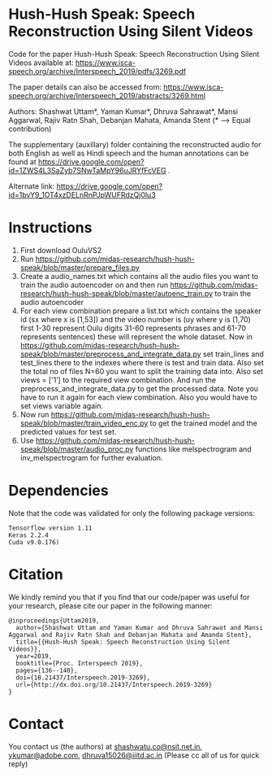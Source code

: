 # Hush-Hush Speak: Speech Reconstruction Using Silent Videos

Code for the paper Hush-Hush Speak: Speech Reconstruction Using Silent Videos available at: https://www.isca-speech.org/archive/Interspeech_2019/pdfs/3269.pdf

The paper details can also be accessed from: https://www.isca-speech.org/archive/Interspeech_2019/abstracts/3269.html

Authors: Shashwat Uttam\*, Yaman Kumar\*, Dhruva Sahrawat\*, Mansi Aggarwal, Rajiv Ratn Shah, Debanjan Mahata, Amanda Stent 
(\* --> Equal contribution)

The supplementary (auxillary) folder containing the reconstructed audio for both English as well as Hindi speech and the human annotations can be found at https://drive.google.com/open?id=1ZWS4L3SaZyb7SNwTaMpY96uJRYfFcVEG .

Alternate link: https://drive.google.com/open?id=1bvY9_1OT4xzDELnRnPJpWUFRdzQj0lu3



# Instructions

1. First  download OuluVS2 
2. Run https://github.com/midas-research/hush-hush-speak/blob/master/prepare_files.py
3. Create a audio_names.txt which contains all the audio files you want to train the audio autoencoder on and then run  https://github.com/midas-research/hush-hush-speak/blob/master/autoenc_train.py to train the audio autoencoder
4. For each view combination prepare a list.txt which contains the speaker id (sx where x is [1,53])  and the video number is (uy where y is (1,70) first 1-30 represent Oulu digits 31-60 represents phrases and 61-70 represents sentences) these will represent the whole dataset. Now in https://github.com/midas-research/hush-hush-speak/blob/master/preprocess_and_integrate_data.py set train_lines and test_lines there to the indexes where there is test and train data. Also set the  total no of files N=60 you want to split the training data into. Also set views = ['1’] to the required view combination. And run the preprocess_and_integrate_data.py to get the processed data. Note you have to run it again for each view combination. Also you would have to set views variable again. 
5.  Now run https://github.com/midas-research/hush-hush-speak/blob/master/train_video_enc.py to get the trained model and the predicted values for test set. 
6. Use https://github.com/midas-research/hush-hush-speak/blob/master/audio_proc.py  functions like melspectrogram and inv_melspectrogram  for further evaluation. 

# Dependencies

Note that the code was validated for only the following package versions:
```
Tensorflow version 1.11
Keras 2.2.4
Cuda v9.0.176)
```

# Citation

We kindly remind you that if you find that our code/paper was useful for your research, please cite our paper in the following manner:
```
@inproceedings{Uttam2019,
  author={Shashwat Uttam and Yaman Kumar and Dhruva Sahrawat and Mansi Aggarwal and Rajiv Ratn Shah and Debanjan Mahata and Amanda Stent},
  title={{Hush-Hush Speak: Speech Reconstruction Using Silent Videos}},
  year=2019,
  booktitle={Proc. Interspeech 2019},
  pages={136--140},
  doi={10.21437/Interspeech.2019-3269},
  url={http://dx.doi.org/10.21437/Interspeech.2019-3269}
}
```
# Contact 

You contact us (the authors) at shashwatu.co@nsit.net.in, ykumar@adobe.com, dhruva15026@iiitd.ac.in (Please cc all of us for quick reply)

